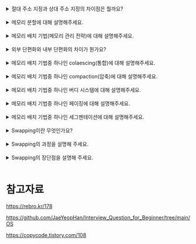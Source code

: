 <details>
<summary>절대 주소 지정과 상대 주소 지정의 차이점은 뭘까요?</summary>



</details>
<br>

<details>
<summary>메모리 분할에 대해 설명해주세요.</summary>



</details>
<br>

<details>
<summary>메모리 배치 기법(메모리 관리 전략)에 대해 설명해주세요.</summary>



</details>
<br>

<details>
<summary>외부 단편화와 내부 단편화의 차이가 뭔가요?</summary>


</details>
<br>

<details>
<summary>메모리 배치 기법중 하나인 colaescing(통합)에 대해 설명해주세요.</summary>
</details>
<br>

<details>
<summary>메모리 배치 기법중 하나인 compaction(압축)에 대해 설명해주세요.</summary>
</details>
<br>

<details>
<summary>메모리 배치 기법중 하나인 버디 시스템에 대해 설명해주세요.</summary>



</details>
<br>

<details>
<summary>메모리 배치 기법중 하나인 페이징에 대해 설명해주세요.</summary>
</details>
<br>

<details>
<summary>메모리 배치 기법중 하나인 세그멘테이션에 대해 설명해주세요.</summary>
</details>
<br>

<details>
<summary>Swapping이란 무엇인가요?</summary>
</details>
<br>

<details>
<summary>Swapping의 과정을 설명해 주세요.</summary>
</details>
<br>

<details>
<summary>Swapping의 장단점을 설명해 주세요.</summary>
</details>
<br>

# 참고자료 

https://rebro.kr/178

https://github.com/JaeYeopHan/Interview_Question_for_Beginner/tree/main/OS

https://copycode.tistory.com/108